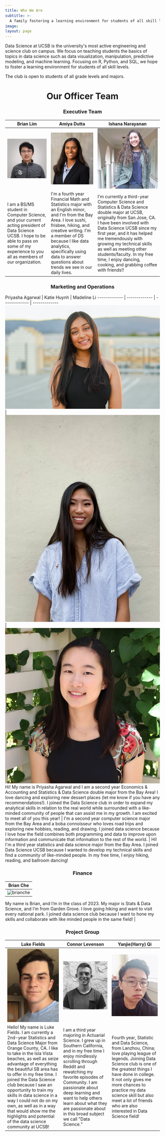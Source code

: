 ```yaml
---
title: Who We Are
subtitle: >-
  A family fostering a learning environment for students of all skill levels
image:
layout: page
---
```





Data Science at UCSB is the university's most active engineering and science club on campus. We focus on teaching students the basics of topics in data science such as data visualization, manipulation, predictive modeling, and machine learning. Focusing on R, Python, and SQL, we hope to foster a learning environment for students of all skill levels.

The club is open to students of all grade levels and majors.

<center><h1> Our Officer Team</h1></center>

<center><h3> Executive Team</h3></center>

Brian Lim | Amiya Dutta | Ishana Narayanan
------------- | -------------  | -------------  
![briamlim](/images/members/brianlim.png) | ![amiya](/images/members/amiya.jpeg)   | ![ishana](/images/members/ishana.jpg)  
I am a BS/MS student in Computer Science, and your current acting president of Data Science UCSB. I hope to be able to pass on some of my experience to you all as members of our organization.  | I'm a fourth year Financial Math and Statistics major with an English minor, and I'm from the Bay Area. I love sushi, frisbee, hiking, and creative writing. I'm a member of DS because I like data analytics, specifically using data to answer questions about trends we see in our daily lives.    | I'm currently a third-year Computer Science and Statistics & Data Science double major at UCSB, originally from San Jose, CA. I have been involved with Data Science UCSB since my first year, and it has helped me tremendously with growing my technical skills as well as meeting other students/faculty. In my free time, I enjoy dancing, cooking, and grabbing coffee with friends!!    

<center><h3> Marketing and Operations</h3></center>

Priyasha Agarwal  | Katie Huynh  | Madeline Li
------------- | -------------  | -------------  | -------------  
![priyasha](/images/members/priyasha.png)  | ![katie](/images/members/katie.jpg)   | ![mad](/images/members/madeline.jpg)    
Hi! My name is Priyasha Agarwal and I am a second year Economics & Accounting and Statistics & Data Science double major from the Bay Area! I love dancing and exploring new dessert places (let me know if you have any recommendations!). I joined the Data Science club in order to expand my analytical skills in relation to the real world while surrounded with a like-minded community of people that can assist me in my growth. I am excited to meet all of you this year!  | I'm a second year computer science major from the Bay Area and a boba connoisseur who loves road trips and exploring new hobbies, reading, and drawing. I joined data science because I love how the field combines both programming and data to improve upon information and communicate that information to the rest of the world.    | Hi! I'm a third year statistics and data science major from the Bay Area. I joined Data Science UCSB because I wanted to develop my technical skills and find a community of like-minded people. In my free time, I enjoy hiking, reading, and ballroom dancing!

<center><h3> Finance</h3></center>

Brian Che |
------------- |
<img src="brianche.jpg" alt="brianche" width="200"/>  |
<!---
![brianche](/images/members/brianche.jpg =200x200)
-->
My name is Brian, and I’m in the class of 2023. My major is Stats & Data Science, and I’m from Garden Grove. I love going hiking and want to visit every national park. I joined data science club because I want to hone my skills and collaborate with like minded people in the same field!   |

<center><h3> Project Group</h3></center>

Luke Fields  | Connor Levenson  | Yanjie(Harry) Qi  |
------------- | -------------  | ------------- |
![luke](/images/members/luke.JPG)  | ![connor](/images/members/connor.png)  | ![harry](/images/members/harry.jpeg)   |
Hello! My name is Luke Fields. I am currently a 2nd-year Statistics and Data Science Major from Orange County, CA. I like to take in the Isla Vista beaches, as well as seize advantage of everything the beautiful SB area has to offer in my free time. I joined the Data Science club because I saw an opportunity to train my skills in data science in a way I could not do on my own, as well as in a way that would show me the highlights and potential of the data science community at UCSB! |  I am a third year majoring in Actuarial Science. I grew up in Southern California, and in my free time I enjoy mindlessly scrolling through Reddit and rewatching my favorite episodes of Community. I am passionate about deep learning and want to help others learn about what they are passionate about in this broad subject we call "Data Science."  | Fourth year, Statistic and Data Science, from Lanzhou, China; love playing league of legends. Joining Data Science club is one of the greatest things I have done in college. It not only gives me more chances to practice my data science skill but also meet a lot of friends who are also interested in Data Science field!   |
